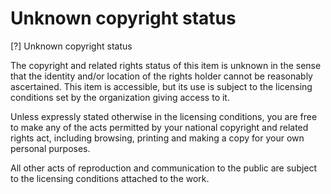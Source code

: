 # Unknown copyright status

[?] Unknown copyright status

The copyright and related rights status of this item is unknown in the sense that the identity and/or location of the rights holder cannot be reasonably ascertained. This item is accessible, but its use is subject to the licensing conditions set by the organization giving access to it.

Unless expressly stated otherwise in the licensing conditions, you are free to make any of the acts permitted by your national copyright and related rights act, including browsing, printing and making a copy for your own personal purposes.

All other acts of reproduction and communication to the public are subject to the licensing conditions attached to the work.